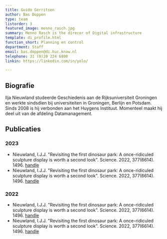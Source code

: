 ```yaml
---
title: Guido Gerritsen
author: Bas Doppen
type: team
listorder: 3
featured_image: menno_rasch.jpg
summary: Menno Rasch is the direcor of Digital infrastructure
template: di_profile.html
function_short: Planning en control
department: Staff
email: bas.doppen@di.huc.knaw.nl
telephone: 31 (0)20 224 6800
linkin: https://linkedin.com/in/yolo/

---
```


## Biografie
Ilja Nieuwland studeerde Geschiedenis aan de Rijksuniversiteit Groningen en werkte sindsdien bij universiteiten in Groningen, Berlijn en Potsdam. Sinds 2008 is hij verbonden aan het Huygens Instituut. Momenteel maakt hij deel uit van de afdeling Datamanagement.

## Publicaties
### 2023
* Nieuwland, I.J.J. "Revisiting the first dinosaur park: A once-ridiculed sculpture display is worth a second look". Science. 2022, 377(6614). 1496. [handle](https://doi.org/10.1126/science.ade4444)
* Nieuwland, I.J.J. "Revisiting the first dinosaur park: A once-ridiculed sculpture display is worth a second look". Science. 2022, 377(6614). 1496. [handle](https://doi.org/10.1126/science.ade4444)

### 2022
* Nieuwland, I.J.J. "Revisiting the first dinosaur park: A once-ridiculed sculpture display is worth a second look". Science. 2022, 377(6614). 1496. [handle](https://doi.org/10.1126/science.ade4444)
* Nieuwland, I.J.J. "Revisiting the first dinosaur park: A once-ridiculed sculpture display is worth a second look". Science. 2022, 377(6614). 1496. [handle](https://doi.org/10.1126/science.ade4444)
